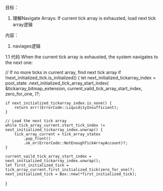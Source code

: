 目标：
1. 理解Navigate Arrays: If current tick array is exhausted, load next tick array逻辑





内容：
1. naviages逻辑


1.1 代码
When the current tick array is exhausted, the system navigates to the next one:


// If no more ticks in current array, find next tick array
if !next_initialized_tick.is_initialized() {
    let next_initialized_tickarray_index = pool_state
        .next_initialized_tick_array_start_index(
            &tickarray_bitmap_extension,
            current_vaild_tick_array_start_index,
            zero_for_one,
        )?;
    
    if next_initialized_tickarray_index.is_none() {
        return err!(ErrorCode::LiquidityInsufficient);
    }
    
    // Load the next tick array
    while tick_array_current.start_tick_index != next_initialized_tickarray_index.unwrap() {
        tick_array_current = tick_array_states
            .pop_front()
            .ok_or(ErrorCode::NotEnoughTickArrayAccount)?;
    }
    
    current_vaild_tick_array_start_index = next_initialized_tickarray_index.unwrap();
    let first_initialized_tick = tick_array_current.first_initialized_tick(zero_for_one)?;
    next_initialized_tick = Box::new(*first_initialized_tick);
}

